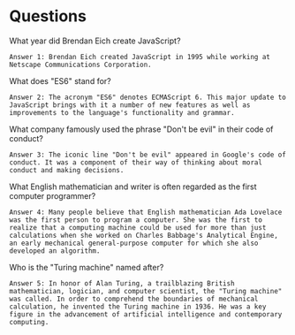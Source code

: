 # Questions

What year did Brendan Eich create JavaScript?

```
Answer 1: Brendan Eich created JavaScript in 1995 while working at Netscape Communications Corporation.
```

What does "ES6" stand for?

```
Answer 2: The acronym "ES6" denotes ECMAScript 6. This major update to JavaScript brings with it a number of new features as well as improvements to the language's functionality and grammar.
```

What company famously used the phrase "Don't be evil" in their code of conduct?

```
Answer 3: The iconic line "Don't be evil" appeared in Google's code of conduct. It was a component of their way of thinking about moral conduct and making decisions.
```

What English mathematician and writer is often regarded as the first computer programmer?

```
Answer 4: Many people believe that English mathematician Ada Lovelace was the first person to program a computer. She was the first to realize that a computing machine could be used for more than just calculations when she worked on Charles Babbage's Analytical Engine, an early mechanical general-purpose computer for which she also developed an algorithm.
```

Who is the "Turing machine" named after?

```
Answer 5: In honor of Alan Turing, a trailblazing British mathematician, logician, and computer scientist, the "Turing machine" was called. In order to comprehend the boundaries of mechanical calculation, he invented the Turing machine in 1936. He was a key figure in the advancement of artificial intelligence and contemporary computing.
```
